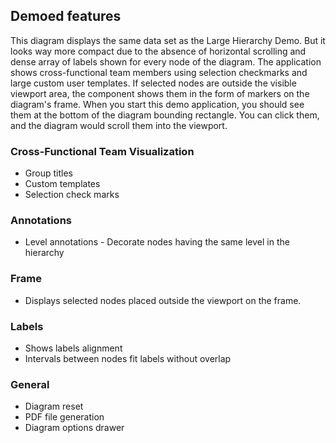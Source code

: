 ## Demoed features
This diagram displays the same data set as the Large Hierarchy Demo. But it looks way more compact due to the absence of horizontal scrolling and dense array of labels shown for every node of the diagram.
The application shows cross-functional team members using selection checkmarks and large custom user templates.  If selected nodes are outside the visible viewport area, the component shows them in the form of markers on the diagram's frame. When you start this demo application, you should see them at the bottom of the diagram bounding rectangle. You can click them, and the diagram would scroll them into the viewport.

### Cross-Functional Team Visualization
* Group titles
* Custom templates
* Selection check marks

### Annotations
* Level annotations - Decorate nodes having the same level in the hierarchy

### Frame
* Displays selected nodes placed outside the viewport on the frame. 

### Labels
* Shows labels alignment
* Intervals between nodes fit labels without overlap

### General
* Diagram reset
* PDF file generation
* Diagram options drawer
